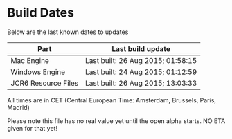 # Build Dates

Below are the last known dates to updates

Part | Last build update
-----|-----
Mac Engine | Last built: 26 Aug 2015; 01:58:15
Windows Engine | Last built: 24 Aug 2015; 01:12:59
JCR6 Resource Files | Last built: 26 Aug 2015; 13:03:33
All times are in CET (Central European Time: Amsterdam, Brussels, Paris, Madrid)


Please note this file has no real value yet until the open alpha starts. NO ETA given for that yet!
